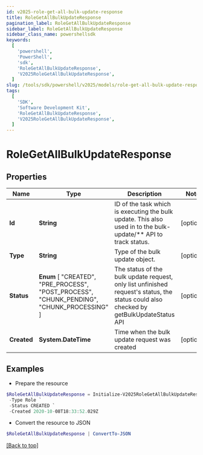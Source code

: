 ```yaml
---
id: v2025-role-get-all-bulk-update-response
title: RoleGetAllBulkUpdateResponse
pagination_label: RoleGetAllBulkUpdateResponse
sidebar_label: RoleGetAllBulkUpdateResponse
sidebar_class_name: powershellsdk
keywords:
  [
    'powershell',
    'PowerShell',
    'sdk',
    'RoleGetAllBulkUpdateResponse',
    'V2025RoleGetAllBulkUpdateResponse',
  ]
slug: /tools/sdk/powershell/v2025/models/role-get-all-bulk-update-response
tags:
  [
    'SDK',
    'Software Development Kit',
    'RoleGetAllBulkUpdateResponse',
    'V2025RoleGetAllBulkUpdateResponse',
  ]
---
```


# RoleGetAllBulkUpdateResponse

## Properties

| Name | Type | Description | Notes |
| --- | --- | --- | --- |
| **Id** | **String** | ID of the task which is executing the bulk update. This also used in to the bulk-update/\*\* API to track status. | [optional] |
| **Type** | **String** | Type of the bulk update object. | [optional] |
| **Status** | **Enum** [ "CREATED", "PRE_PROCESS", "POST_PROCESS", "CHUNK_PENDING", "CHUNK_PROCESSING" ] | The status of the bulk update request, only list unfinished request's status, the status could also checked by getBulkUpdateStatus API | [optional] |
| **Created** | **System.DateTime** | Time when the bulk update request was created | [optional] |

## Examples

- Prepare the resource

```powershell
$RoleGetAllBulkUpdateResponse = Initialize-V2025RoleGetAllBulkUpdateResponse  -Id 2c9180867817ac4d017817c491119a20 `
 -Type Role `
 -Status CREATED `
 -Created 2020-10-08T18:33:52.029Z
```

- Convert the resource to JSON

```powershell
$RoleGetAllBulkUpdateResponse | ConvertTo-JSON
```

[[Back to top]](#)
